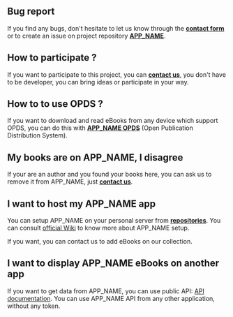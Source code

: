 ## Bug report

If you find any bugs, don't hesitate to let us know through the [**contact form**](/contact) or to create an issue on project repository [**APP_NAME**](APP_REPOSITORY_URL/-/issues).

## How to participate ?

If you want to participate to this project, you can [**contact us**](/contact), you don't have to be developer, you can bring ideas or participate in your way.

## How to to use OPDS ?

If you want to download and read eBooks from any device which support OPDS, you can do this with [**APP_NAME OPDS**](/pages/features) (Open Publication Distribution System).

## My books are on APP_NAME, I disagree

If your are an author and you found your books here, you can ask us to remove it from APP_NAME, just [**contact us**](/contact).

## I want to host my APP_NAME app

You can setup APP_NAME on your personal server from [**repositories**](APP_REPOSITORY_URL). You can consult [official Wiki](APP_DOCUMENTATION_URL) to know more about APP_NAME setup.

If you want, you can contact us to add eBooks on our collection.

## I want to display APP_NAME eBooks on another app

If you want to get data from APP_NAME, you can use public API: [API documentation](ROUTE_DOCS). You can use APP_NAME API from any other application, without any token.
